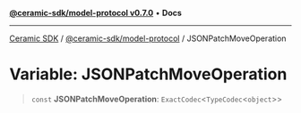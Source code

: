 [**@ceramic-sdk/model-protocol v0.7.0**](../README.md) • **Docs**

***

[Ceramic SDK](../../../README.md) / [@ceramic-sdk/model-protocol](../README.md) / JSONPatchMoveOperation

# Variable: JSONPatchMoveOperation

> `const` **JSONPatchMoveOperation**: `ExactCodec`\<`TypeCodec`\<`object`\>\>
